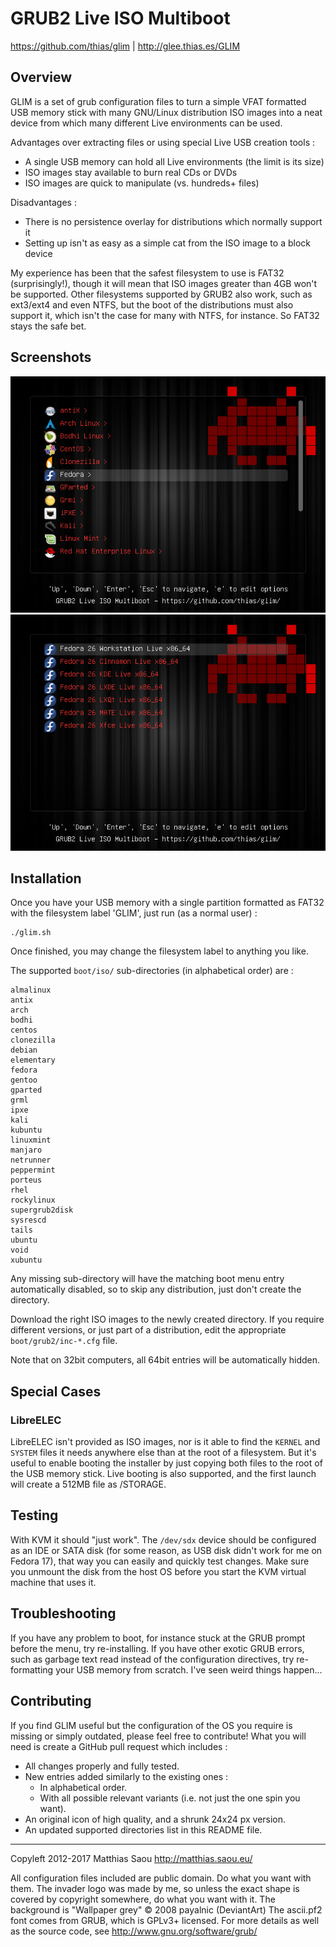 GRUB2 Live ISO Multiboot
========================

https://github.com/thias/glim | http://glee.thias.es/GLIM


Overview
--------

GLIM is a set of grub configuration files to turn a simple VFAT formatted USB
memory stick with many GNU/Linux distribution ISO images into a neat device
from which many different Live environments can be used.

Advantages over extracting files or using special Live USB creation tools :

 * A single USB memory can hold all Live environments (the limit is its size)
 * ISO images stay available to burn real CDs or DVDs
 * ISO images are quick to manipulate (vs. hundreds+ files)

Disadvantages :

 * There is no persistence overlay for distributions which normally support it
 * Setting up isn't as easy as a simple cat from the ISO image to a block device

My experience has been that the safest filesystem to use is FAT32
(surprisingly!), though it will mean that ISO images greater than 4GB won't be
supported. Other filesystems supported by GRUB2 also work, such as ext3/ext4
and even NTFS, but the boot of the distributions must also support it, which
isn't the case for many with NTFS, for instance. So FAT32 stays the safe bet.


Screenshots
-----------

![Main Menu](https://github.com/thias/glim/raw/master/screenshots/GLIM-3.0-shot1.png)
![Ubuntu Submenu](https://github.com/thias/glim/raw/master/screenshots/GLIM-3.0-shot2.png)


Installation
------------

Once you have your USB memory with a single partition formatted as FAT32 with
the filesystem label 'GLIM', just run (as a normal user) :

    ./glim.sh

Once finished, you may change the filesystem label to anything you like.

The supported `boot/iso/` sub-directories (in alphabetical order) are :

    almalinux
    antix
    arch
    bodhi
    centos
    clonezilla
    debian
    elementary
    fedora
    gentoo
    gparted
    grml
    ipxe
    kali
    kubuntu
    linuxmint
    manjaro
    netrunner
    peppermint
    porteus
    rhel
    rockylinux
    supergrub2disk
    sysrescd
    tails
    ubuntu
    void
    xubuntu

Any missing sub-directory will have the matching boot menu entry automatically
disabled, so to skip any distribution, just don't create the directory.

Download the right ISO images to the newly created directory. If you require
different versions, or just part of a distribution, edit the appropriate
`boot/grub2/inc-*.cfg` file.

Note that on 32bit computers, all 64bit entries will be automatically hidden.


Special Cases
-------------

### LibreELEC

LibreELEC isn't provided as ISO images, nor is it able to find the `KERNEL` and
`SYSTEM` files it needs anywhere else than at the root of a filesystem.
But it's useful to enable booting the installer by just copying both
files to the root of the USB memory stick.
Live booting is also supported, and the first launch will create a 512MB file
as /STORAGE.


Testing
-------

With KVM it should "just work". The `/dev/sdx` device should be configured as
an IDE or SATA disk (for some reason, as USB disk didn't work for me on Fedora
17), that way you can easily and quickly test changes.
Make sure you unmount the disk from the host OS before you start the KVM
virtual machine that uses it.


Troubleshooting
---------------

If you have any problem to boot, for instance stuck at the GRUB prompt before
the menu, try re-installing.
If you have other exotic GRUB errors, such as garbage text read instead of the
configuration directives, try re-formatting your USB memory from scratch.
I've seen weird things happen...


Contributing
------------

If you find GLIM useful but the configuration of the OS you require is missing
or simply outdated, please feel free to contribute! What you will need is
create a GitHub pull request which includes :
 * All changes properly and fully tested.
 * New entries added similarly to the existing ones :
   * In alphabetical order.
   * With all possible relevant variants (i.e. not just the one spin you want).
 * An original icon of high quality, and a shrunk 24x24 px version.
 * An updated supported directories list in this README file.


---
Copyleft 2012-2017 Matthias Saou http://matthias.saou.eu/

All configuration files included are public domain. Do what you want with them.
The invader logo was made by me, so unless the exact shape is covered by
copyright somewhere, do what you want with it.
The background is "Wallpaper grey" © 2008 payalnic (DeviantArt)
The ascii.pf2 font comes from GRUB, which is GPLv3+ licensed. For more details 
as well as the source code, see http://www.gnu.org/software/grub/

